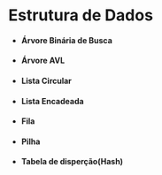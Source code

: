# Estrutura de Dados 

 - #### Árvore Binária de Busca

 - ####  Árvore AVL

 - #### Lista Circular 

 - #### Lista Encadeada

 - #### Fila 

 - #### Pilha

 - #### Tabela de disperção(Hash)

  
